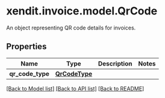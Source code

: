 # xendit.invoice.model.QrCode

An object representing QR code details for invoices.

## Properties
Name | Type | Description | Notes
------------ | ------------- | ------------- | -------------
**qr_code_type** | [**QrCodeType**](QrCodeType.md) |  | 

[[Back to Model list]](../README.md#documentation-for-models) [[Back to API list]](../README.md#documentation-for-api-endpoints) [[Back to README]](../README.md)


